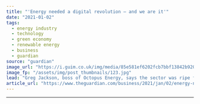 ```yaml
---
title: "'Energy needed a digital revolution – and we are it'"
date: "2021-01-02"
tags: 
  - energy industry
  - technology
  - green economy
  - renewable energy
  - business
  - guardian
source: "guardian"
image_url: "https://i.guim.co.uk/img/media/85e581ef6202fcb7bbf13842b920f243c9fd6986/0_193_6720_4032/master/6720.jpg?width=460&quality=85&auto=format&fit=max&s=bf0fe3ce38e388da1d479c3bdfa85ece"
image_fp: "/assets/img/post_thumbnails/123.jpg"
lead: "Greg Jackson, boss of Octopus Energy, says the sector was ripe for an Amazon or Uber-style disruptor, but that his version will also boost the UK’s green revolutionGreg Jackson, chief executive of Octopus Energy, wears the unassuming combination of j..."
article_url: "https://www.theguardian.com/business/2021/jan/02/energy-needed-a-digital-revolution-and-we-are-it"
---
```


---
